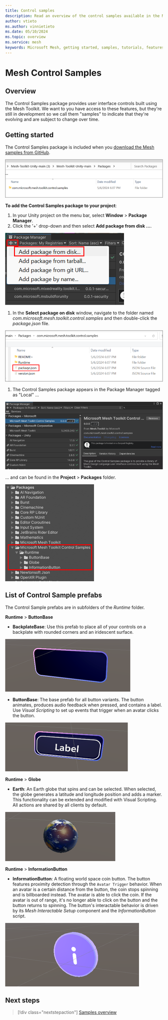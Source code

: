 ```yaml
---
title: Control samples
description: Read an overview of the control samples available in the Mesh toolkit.
author: vtieto
ms.author: vinnietieto
ms.date: 05/10/2024
ms.topic: overview
ms.service: mesh
keywords: Microsoft Mesh, getting started, samples, tutorials, features, toolkit, Mesh toolkit, control samples
---
```


# Mesh Control Samples

## Overview

The Control Samples package provides user interface controls built using the Mesh Toolkit. We want to you have access to these features, but they're still in development so we call them "samples" to indicate that they're evolving and are subject to change over time.

## Getting started

The Control Samples package is included when you [download the Mesh samples from GitHub](./download-mesh-samples.md).

![Screen shot of the Control Samples package in File Explorer.](../../../media/samples/control-samples/001-control-samples-package.png)

**To add the Control Samples package to your project**:

1. In your Unity project on the menu bar, select **Window** > **Package Manager**.
1. Click the '+' drop-down and then select **Add package from disk ...**.

![Screen shot of the Package Manager menu with Add package from disk menu item highlighted.](../../../media/samples/control-samples/002-add-package-from-disk.png)

1. In the **Select package on disk** window, navigate to the folder named *com.microsoft.mesh.toolkit.control.samples* and then double-click the *package.json* file.

![Screen shot of the package.json file in File Explorer.](../../../media/samples/control-samples/003-package-json-file.png)

1. The Control Samples package appears in the Package Manager tagged as "Local" ...

![Screen shot of the Control Samples package in the Package Manager.](../../../media/samples/control-samples/004-control-samples-package-in-package-manager.png)

... and can be found in the **Project** > **Packages** folder.

![Screen shot of the Control Samples package in the Packages folder.](../../../media/samples/control-samples/005-control-samples-in-packages-folder.png)

## List of Control Sample prefabs

The Control Sample prefabs are in subfolders of the *Runtime* folder.

**Runtime** > **ButtonBase**

- **BackplateBase**: Use this prefab to place all of your controls on a backplate with rounded corners and an iridescent surface. 

![A Screen shot of the BackplateBase prefab in the scene.](../../../media/samples/control-samples/007-backplate-base.png)

- **ButtonBase**: The base prefab for all button variants. The button animates, produces audio feedback when pressed, and contains a label. Use *Visual Scripting* to set up events that trigger when an avatar clicks the button.

![A Screen shot of the ButtonBase prefab in the scene.](../../../media/samples/control-samples/008-buttonbase.png)

**Runtime** > **Globe**

- **Earth**: An Earth globe that spins and can be selected. When selected, the globe generates a latitude and longitude position and adds a marker. This functionality can be extended and modified with Visual Scripting. All actions are shared by all clients by default.

![A Screen shot of the Earth prefab in the scene.](../../../media/samples/control-samples/009-globe.png)

**Runtime** > **InformationButton**

- **InformationButton**: A floating world space coin button. The button features proximity detection through the `Avatar Trigger` behavior. When an avatar is a certain distance from the button, the coin stops spinning and is billboarded instead. The avatar is able to click the coin. If the avatar is out of range, it's no longer able to click on the button and the button returns to spinning. The button's interactable behavior is driven by its *Mesh Interactable Setup* component and the *InformationButton* script.  

![Screen shot of the InformationButton prefab in the scene.](../../../media/samples/control-samples/010-information-button.png)

## Next steps

> [!div class="nextstepaction"]
> [Samples overview](./samples-overview.md)

